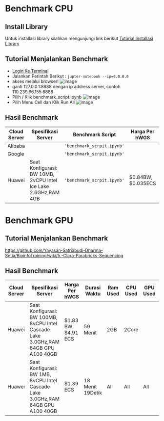 # Benchmark CPU

## Install Library
Untuk installasi library silahkan mengunjungi link berikut [Tutorial Installasi Library](https://github.com/Yayasan-Satriabudi-Dharma-Setia/BioinfoTraining/wiki/2.-Persiapan-Cloud)


## Tutorial Menjalankan Benchmark
* [Login Ke Terminal](https://github.com/Yayasan-Satriabudi-Dharma-Setia/BioinfoTraining/wiki/2.-Persiapan-Cloud)
* Jalankan Perintah Berikut :
```jupter-notebook --ip=0.0.0.0```
* akses melalui browser!
![image](https://user-images.githubusercontent.com/127930643/230828486-3f818c9f-b204-4186-89f2-0faf2a03f20e.png)
* ganti 127.0.0.1:8888 dengan ip address server, contoh 110.239.66.155:8888
* Pilih / Klik benchmark_script.ipynb
![image](https://user-images.githubusercontent.com/127930643/230828891-c4360c4c-ff9c-43f8-98ce-37de55d94f25.png)
* Pilih Menu Cell dan Klik Run All
![image](https://user-images.githubusercontent.com/127930643/230829320-897f4307-ff02-4a88-a6af-ce53dc4f0773.png)


## Hasil Benchmark

| Cloud Server  | Spesifikasi Server |Benchmark Script                          | Harga Per hWGS | Durasi Waktu | Ram Used | CPU Used                        |
|-------------|---|-------------------------------|-----------------------------|-----------------------------|-----------------------------|-----------------------------|
|Alibaba|  |`'benchmark_scrpit.ipynb'`            |            |
|Google| |`'benchmark_scrpit.ipynb'`            |            |
|Huawei| Saat Konfigurasi: BW 10MB, 2vCPU 	Intel Ice Lake 2.6GHz,RAM 4GB |`'benchmark_scrpit.ipynb'`| $0.84BW, $0.035ECS  | 28Menit | 500MB | 1 Core |


# Benchmark GPU
## Tutorial Menjalankan Benchmark
https://github.com/Yayasan-Satriabudi-Dharma-Setia/BioinfoTraining/wiki/5.-Clara-Parabricks-Sequencing

## Hasil Benchmark

| Cloud Server  | Spesifikasi Server | Harga Per hWGS | Durasi Waktu | Ram Used | CPU Used                        | GPU Used | Disk Price |
|-------------|---|-------------------------------|-----------------------------|-----------------------------|-----------------------------|-----------------------------|---|
|Huawei| Saat Konfigurasi: BW 100MB, 8vCPU 	Intel Cascade Lake 3.0GHz,RAM 64GB GPU A100 40GB | $1.83 BW, $4.91 ECS |59 Menit| 2GB | 2Core | <td rowspan="2"> $0.014</td>
|Huawei| Saat Konfigurasi: BW 1MB, 8vCPU 	Intel Cascade Lake 3.0GHz,RAM 64GB GPU A100 40GB | $1.39 ECS |18 Menit 19Detik| All | All | All |
